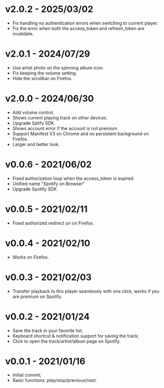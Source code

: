 # v2.0.2 - 2025/03/02
- Fix handling no authentication errors when switching to current player.
- Fix the error when both the access_token and refresh_token are invalidate.

# v2.0.1 - 2024/07/29
- Use artist photo on the spinning album icon.
- Fix keeping the volume setting.
- Hide the scrollbar on Firefox.

# v2.0.0 - 2024/06/30
- Add volume control.
- Shows current playing track on other devices.
- Upgrade Sptify SDK.
- Shows account error if the account is not premium.
- Support Manifest V3 on Chrome and no persistent background on Firefox.
- Larger and better look.

# v0.0.6 - 2021/06/02
- Fixed authorization loop when the access_token is expired.
- Unified name "Spotify on Browser"
- Upgrade Spotify SDK

# v0.0.5 - 2021/02/11
- Fixed authorized redirect uri on Firefox.

# v0.0.4 - 2021/02/10
- Works on Firefox.

# v0.0.3 - 2021/02/03 
- Transfer playback to this player seamlessly with one click, works if you are premium on Spotify.

# v0.0.2 - 2021/01/24
- Save the track in your favorite list;
- Keyboard shortcut & notification support for saving the track;
- Click to open the track/artist/album page on Spotify.

# v0.0.1 - 2021/01/16
- Initial commit;
- Basic functions: play/stop/previous/next.